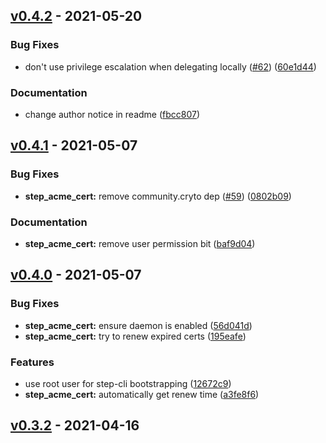 
<a name="v0.4.2"></a>
## [v0.4.2] - 2021-05-20
### Bug Fixes
- don't use privilege escalation when delegating locally ([#62](https://github.com/maxhoesel/ansible-collection-smallstep/issues/62)) ([60e1d44](https://github.com/maxhoesel/ansible-collection-smallstep/commit/60e1d44))

### Documentation
- change author notice in readme ([fbcc807](https://github.com/maxhoesel/ansible-collection-smallstep/commit/fbcc807))


<a name="v0.4.1"></a>
## [v0.4.1] - 2021-05-07
### Bug Fixes
- **step_acme_cert:** remove community.cryto dep ([#59](https://github.com/maxhoesel/ansible-collection-smallstep/issues/59)) ([0802b09](https://github.com/maxhoesel/ansible-collection-smallstep/commit/0802b09))

### Documentation
- **step_acme_cert:** remove user permission bit ([baf9d04](https://github.com/maxhoesel/ansible-collection-smallstep/commit/baf9d04))


<a name="v0.4.0"></a>
## [v0.4.0] - 2021-05-07
### Bug Fixes
- **step_acme_cert:** ensure daemon is enabled ([56d041d](https://github.com/maxhoesel/ansible-collection-smallstep/commit/56d041d))
- **step_acme_cert:** try to renew expired certs ([195eafe](https://github.com/maxhoesel/ansible-collection-smallstep/commit/195eafe))

### Features
- use root user for step-cli bootstrapping ([12672c9](https://github.com/maxhoesel/ansible-collection-smallstep/commit/12672c9))
- **step_acme_cert:** automatically get renew time ([a3fe8f6](https://github.com/maxhoesel/ansible-collection-smallstep/commit/a3fe8f6))


<a name="v0.3.2"></a>
## [v0.3.2] - 2021-04-16
### Bug Fixes
- **step_acme_cert:** fix validation errors on sudo change ([c030373](https://github.com/maxhoesel/ansible-collection-smallstep/commit/c030373))
- **step_acme_cert:** restart reneww service when config changes ([6a95388](https://github.com/maxhoesel/ansible-collection-smallstep/commit/6a95388))
- **step_acme_cert:** restart sytemd units with sudo ([e4a8af3](https://github.com/maxhoesel/ansible-collection-smallstep/commit/e4a8af3))

### Documentation
- include repo url in changelog commits ([7f3658e](https://github.com/maxhoesel/ansible-collection-smallstep/commit/7f3658e))
- remove devel branch from documentation ([#52](https://github.com/maxhoesel/ansible-collection-smallstep/issues/52)) ([a4202bc](https://github.com/maxhoesel/ansible-collection-smallstep/commit/a4202bc))
- updated changelog for v0.3.1 ([51dc381](https://github.com/maxhoesel/ansible-collection-smallstep/commit/51dc381))

### Features
- Allow step-cli binary to bind to ports <1024 ([#55](https://github.com/maxhoesel/ansible-collection-smallstep/issues/55)) ([7c13c1d](https://github.com/maxhoesel/ansible-collection-smallstep/commit/7c13c1d))
- Allow step-cli binary to bind to ports <1024 ([#55](https://github.com/maxhoesel/ansible-collection-smallstep/issues/55)) ([dcbfc45](https://github.com/maxhoesel/ansible-collection-smallstep/commit/dcbfc45))


<a name="v0.3.1"></a>
## [v0.3.1] - 2021-03-30
### Bug Fixes
- hide password during initialization ([56fb923](https://github.com/maxhoesel/ansible-collection-smallstep/commit/56fb923))
- use step-cli name for step executable ([d2e8126](https://github.com/maxhoesel/ansible-collection-smallstep/commit/d2e8126))
- **step_ca:** adjust archive name to upstream ([76d7828](https://github.com/maxhoesel/ansible-collection-smallstep/commit/76d7828))
- **step_ca_provisioner:** actually use ca_path ([f6f45f8](https://github.com/maxhoesel/ansible-collection-smallstep/commit/f6f45f8))
- **step_cli:** update deb file name to follow upstream ([35862f6](https://github.com/maxhoesel/ansible-collection-smallstep/commit/35862f6))

### Documentation
- minor formatting fixes in README ([2dc48be](https://github.com/maxhoesel/ansible-collection-smallstep/commit/2dc48be))
- updated changelog ([d6e2fde](https://github.com/maxhoesel/ansible-collection-smallstep/commit/d6e2fde))
- updated git-chlog config ([a37ac2d](https://github.com/maxhoesel/ansible-collection-smallstep/commit/a37ac2d))
- update module vevelopment information ([05177ed](https://github.com/maxhoesel/ansible-collection-smallstep/commit/05177ed))
- update contribution information ([0801fa8](https://github.com/maxhoesel/ansible-collection-smallstep/commit/0801fa8))
- **step_ca_provisioner:** update documentation ([e508707](https://github.com/maxhoesel/ansible-collection-smallstep/commit/e508707))
- **step_cli:** fix invalid distro tags ([9b7325f](https://github.com/maxhoesel/ansible-collection-smallstep/commit/9b7325f))
- **step_cli:** minor corrections and fixes ([d11367d](https://github.com/maxhoesel/ansible-collection-smallstep/commit/d11367d))
- **step_cli:** fix readme errors ([5d98139](https://github.com/maxhoesel/ansible-collection-smallstep/commit/5d98139))
- **step_client:** add deprecation warning ([fad0039](https://github.com/maxhoesel/ansible-collection-smallstep/commit/fad0039))

### Features
- add arm64 support to step_ca and step_cli ([#49](https://github.com/maxhoesel/ansible-collection-smallstep/issues/49)) ([9133d7b](https://github.com/maxhoesel/ansible-collection-smallstep/commit/9133d7b))
- add step_ca_certificate and _token modules ([9aaf5ab](https://github.com/maxhoesel/ansible-collection-smallstep/commit/9aaf5ab))
- **step_acme_cert:** add acme_cert role ([aab5cd9](https://github.com/maxhoesel/ansible-collection-smallstep/commit/aab5cd9))
- **step_bootstrap_host:** add bootstrap_host role ([82ba298](https://github.com/maxhoesel/ansible-collection-smallstep/commit/82ba298))
- **step_ca:** install step-cli if missing ([6c2e78c](https://github.com/maxhoesel/ansible-collection-smallstep/commit/6c2e78c))
- **step_ca:** add reworked step_ca role ([539d8b1](https://github.com/maxhoesel/ansible-collection-smallstep/commit/539d8b1))
- **step_ca_bootstrap:** add bootstrap module ([43c2b91](https://github.com/maxhoesel/ansible-collection-smallstep/commit/43c2b91))
- **step_ca_renew:** add ca_renew module ([#42](https://github.com/maxhoesel/ansible-collection-smallstep/issues/42)) ([16c6d7c](https://github.com/maxhoesel/ansible-collection-smallstep/commit/16c6d7c))
- **step_ca_revoke:** add ca_revoke module ([#43](https://github.com/maxhoesel/ansible-collection-smallstep/issues/43)) ([46c2007](https://github.com/maxhoesel/ansible-collection-smallstep/commit/46c2007))
- **step_cli:** add reworked step_cli role to replace step_client ([65c25c5](https://github.com/maxhoesel/ansible-collection-smallstep/commit/65c25c5))


<a name="v0.3.0"></a>
## [v0.3.0] - 2021-03-29
### Bug Fixes
- hide password during initialization ([02b9211](https://github.com/maxhoesel/ansible-collection-smallstep/commit/02b9211))
- use step-cli name for step executable ([7bfb28f](https://github.com/maxhoesel/ansible-collection-smallstep/commit/7bfb28f))
- **step_ca:** adjust archive name to upstream ([6dbdb03](https://github.com/maxhoesel/ansible-collection-smallstep/commit/6dbdb03))
- **step_ca_provisioner:** actually use ca_path ([8243cfd](https://github.com/maxhoesel/ansible-collection-smallstep/commit/8243cfd))
- **step_cli:** update deb file name to follow upstream ([f08f26e](https://github.com/maxhoesel/ansible-collection-smallstep/commit/f08f26e))

### Documentation
- updated changelog for v0.3.0 ([9c46512](https://github.com/maxhoesel/ansible-collection-smallstep/commit/9c46512))
- minor formatting fixes in README ([7a8feab](https://github.com/maxhoesel/ansible-collection-smallstep/commit/7a8feab))
- updated changelog ([9308387](https://github.com/maxhoesel/ansible-collection-smallstep/commit/9308387))
- updated git-chlog config ([0e8e2cd](https://github.com/maxhoesel/ansible-collection-smallstep/commit/0e8e2cd))
- update module vevelopment information ([f8a9b60](https://github.com/maxhoesel/ansible-collection-smallstep/commit/f8a9b60))
- update contribution information ([9770b6a](https://github.com/maxhoesel/ansible-collection-smallstep/commit/9770b6a))
- **step_ca_provisioner:** update documentation ([7bf388d](https://github.com/maxhoesel/ansible-collection-smallstep/commit/7bf388d))
- **step_cli:** fix invalid distro tags ([00d8db1](https://github.com/maxhoesel/ansible-collection-smallstep/commit/00d8db1))
- **step_cli:** minor corrections and fixes ([2da11bd](https://github.com/maxhoesel/ansible-collection-smallstep/commit/2da11bd))
- **step_cli:** fix readme errors ([817a46d](https://github.com/maxhoesel/ansible-collection-smallstep/commit/817a46d))
- **step_client:** add deprecation warning ([5c8e382](https://github.com/maxhoesel/ansible-collection-smallstep/commit/5c8e382))

### Features
- add step_ca_certificate and _token modules ([6a1bac0](https://github.com/maxhoesel/ansible-collection-smallstep/commit/6a1bac0))
- **step_acme_cert:** add acme_cert role ([1f4b0e1](https://github.com/maxhoesel/ansible-collection-smallstep/commit/1f4b0e1))
- **step_bootstrap_host:** add bootstrap_host role ([5601e95](https://github.com/maxhoesel/ansible-collection-smallstep/commit/5601e95))
- **step_ca:** install step-cli if missing ([459695a](https://github.com/maxhoesel/ansible-collection-smallstep/commit/459695a))
- **step_ca:** add reworked step_ca role ([490ca6a](https://github.com/maxhoesel/ansible-collection-smallstep/commit/490ca6a))
- **step_ca_bootstrap:** add bootstrap module ([c3bddad](https://github.com/maxhoesel/ansible-collection-smallstep/commit/c3bddad))
- **step_ca_renew:** add ca_renew module ([#42](https://github.com/maxhoesel/ansible-collection-smallstep/issues/42)) ([6c6be57](https://github.com/maxhoesel/ansible-collection-smallstep/commit/6c6be57))
- **step_ca_revoke:** add ca_revoke module ([#43](https://github.com/maxhoesel/ansible-collection-smallstep/issues/43)) ([287b26a](https://github.com/maxhoesel/ansible-collection-smallstep/commit/287b26a))
- **step_cli:** add reworked step_cli role to replace step_client ([06d7b58](https://github.com/maxhoesel/ansible-collection-smallstep/commit/06d7b58))


<a name="v0.2.1"></a>
## [v0.2.1] - 2020-11-25
### Bug Fixes
- **step_client:** role is now idempotent ([f212aed](https://github.com/maxhoesel/ansible-collection-smallstep/commit/f212aed))

### Documentation
- fix typo in CA_SERVER.md ([0229360](https://github.com/maxhoesel/ansible-collection-smallstep/commit/0229360))
- **step_client:** add documentation ([2a4983a](https://github.com/maxhoesel/ansible-collection-smallstep/commit/2a4983a))


<a name="v0.2.0"></a>
## [v0.2.0] - 2020-11-23
### Bug Fixes
- **ca_provisioner:** catch more erros when loading ca.json ([e6bfcfe](https://github.com/maxhoesel/ansible-collection-smallstep/commit/e6bfcfe))

### Documentation
- add step_client to README.md ([2af7013](https://github.com/maxhoesel/ansible-collection-smallstep/commit/2af7013))
- add testing matrix info ([54602f1](https://github.com/maxhoesel/ansible-collection-smallstep/commit/54602f1))
- removed debian 9 compatibility ([82b3358](https://github.com/maxhoesel/ansible-collection-smallstep/commit/82b3358))
- add ca_claims to README.md ([90d51fa](https://github.com/maxhoesel/ansible-collection-smallstep/commit/90d51fa))
- added commit format documentation ([7b4c952](https://github.com/maxhoesel/ansible-collection-smallstep/commit/7b4c952))

### Features
- **ca_claims:** add module ([189a08b](https://github.com/maxhoesel/ansible-collection-smallstep/commit/189a08b))
- **step_client:** added step_client role ([817d16f](https://github.com/maxhoesel/ansible-collection-smallstep/commit/817d16f))


<a name="v0.1.0"></a>
## v0.1.0 - 2020-11-13

[v0.4.2]: https://github.com/maxhoesel/ansible-collection-smallstep/compare/v0.4.1...v0.4.2
[v0.4.1]: https://github.com/maxhoesel/ansible-collection-smallstep/compare/v0.4.0...v0.4.1
[v0.4.0]: https://github.com/maxhoesel/ansible-collection-smallstep/compare/v0.3.2...v0.4.0
[v0.3.2]: https://github.com/maxhoesel/ansible-collection-smallstep/compare/v0.3.1...v0.3.2
[v0.3.1]: https://github.com/maxhoesel/ansible-collection-smallstep/compare/v0.3.0...v0.3.1
[v0.3.0]: https://github.com/maxhoesel/ansible-collection-smallstep/compare/v0.2.1...v0.3.0
[v0.2.1]: https://github.com/maxhoesel/ansible-collection-smallstep/compare/v0.2.0...v0.2.1
[v0.2.0]: https://github.com/maxhoesel/ansible-collection-smallstep/compare/v0.1.0...v0.2.0
